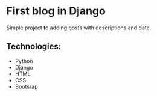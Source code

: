 # First blog in Django
Simple project to adding posts with descriptions and date.

## Technologies:
- Python
- Django
- HTML
- CSS
- Bootsrap
